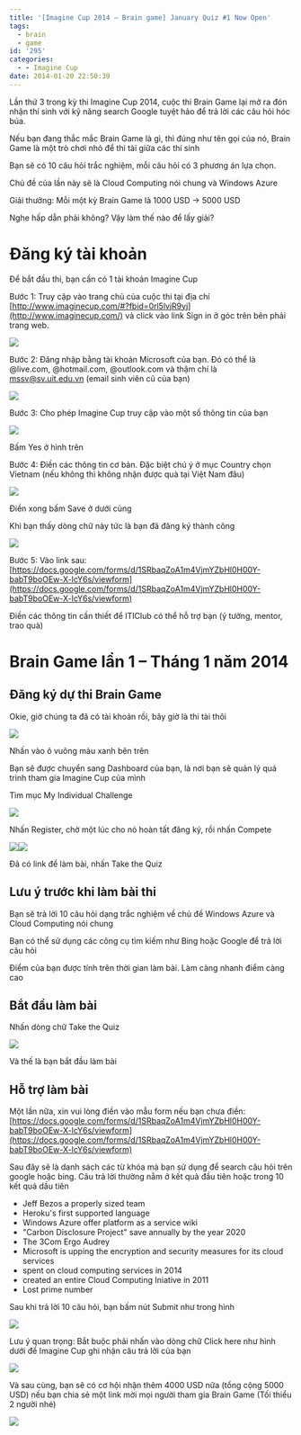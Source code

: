 ```yaml
---
title: '[Imagine Cup 2014 – Brain game] January Quiz #1 Now Open'
tags:
  - brain
  - game
id: '295'
categories:
  - - Imagine Cup
date: 2014-01-20 22:50:39
---
```


Lần thứ 3 trong kỳ thi Imagine Cup 2014, cuộc thi Brain Game lại mở ra đón nhận thí sinh với kỹ năng search Google tuyệt hảo để trả lời các câu hỏi hóc búa.

Nếu bạn đang thắc mắc Brain Game là gì, thì đúng như tên gọi của nó, Brain Game là một trò chơi nhỏ để thi tài giữa các thí sinh

Bạn sẽ có 10 câu hỏi trắc nghiệm, mỗi câu hỏi có 3 phương án lựa chọn.

Chủ đề của lần này sẽ là Cloud Computing nói chung và Windows Azure

Giải thưởng: Mỗi một kỳ Brain Game là 1000 USD -> 5000 USD

Nghe hấp dẫn phải không? Vậy làm thế nào để lấy giải?
<!-- more -->
# Đăng ký tài khoản

Để bắt đầu thi, bạn cần có 1 tài khoản Imagine Cup

Bước 1: Truy cập vào trang chủ của cuộc thi tại địa chỉ [http://www.imaginecup.com/#?fbid=0rl5lvjR9yj](http://www.imaginecup.com/) và click vào link Sign in ở góc trên bên phải trang web.

![](http://farm4.staticflickr.com/3807/11905330936_7872323c94_o.png)

Bước 2: Đăng nhập bằng tài khoản Microsoft của bạn. Đó có thể là @live.com, @hotmail.com, @outlook.com và thậm chí là [mssv@sv.uit.edu.vn](mailto:mssv@sv.uit.edu.vn) (email sinh viên cũ của bạn)

![](http://farm6.staticflickr.com/5530/11903250565_0ce7f350ec_o.png)

Bước 3: Cho phép Imagine Cup truy cập vào một số thông tin của bạn

![](http://farm4.staticflickr.com/3671/11903697084_4fdedf45fc_o.png)

Bấm Yes ở hình trên

Bước 4: Điền các thông tin cơ bản. Đặc biệt chú ý ở mục Country chọn Vietnam (nếu không thì không nhận được quà tại Việt Nam đâu)

![](http://farm8.staticflickr.com/7323/11903586873_467141ae91_o.png)

Điền xong bấm Save ở dưới cùng

Khi bạn thấy dòng chữ này tức là bạn đã đăng ký thành công

![](http://farm6.staticflickr.com/5532/11904203366_d13f01dc0c_o.png)

Bước 5: Vào link sau: [https://docs.google.com/forms/d/1SRbaqZoA1m4VjmYZbHl0H00Y-babT9boOEw-X-lcY6s/viewform](https://docs.google.com/forms/d/1SRbaqZoA1m4VjmYZbHl0H00Y-babT9boOEw-X-lcY6s/viewform)

Điền các thông tin cần thiết để ITIClub có thể hỗ trợ bạn (ý tưởng, mentor, trao quà)

# Brain Game lần 1 – Tháng 1 năm 2014

## Đăng ký dự thi Brain Game

Okie, giờ chúng ta đã có tài khoản rồi, bây giờ là thi tài thôi

![](http://farm4.staticflickr.com/3775/11903841074_ed9daa38f2_o.png)

Nhấn vào ô vuông màu xanh bên trên

Bạn sẽ được chuyển sang Dashboard của bạn, là nơi bạn sẽ quản lý quá trình tham gia Imagine Cup của mình

Tìm mục My Individual Challenge

![](http://farm6.staticflickr.com/5505/11903856804_86ed1e6f75_o.png)

Nhấn Register, chờ một lúc cho nó hoàn tất đăng ký, rồi nhấn Compete

![](http://farm4.staticflickr.com/3797/11903443215_4029803c20_o.png)![](http://farm4.staticflickr.com/3828/11903455605_71202057a4_o.png)

Đã có link để làm bài, nhấn Take the Quiz

## Lưu ý trước khi làm bài thi

Bạn sẽ trả lời 10 câu hỏi dạng trắc nghiệm về chủ đề Windows Azure và Cloud Computing nói chung

Bạn có thể sử dụng các công cụ tìm kiếm như Bing hoặc Google để trả lời câu hỏi

Điểm của bạn được tính trên thời gian làm bài. Làm càng nhanh điểm càng cao

## Bắt đầu làm bài

Nhấn dòng chữ Take the Quiz

![](http://farm8.staticflickr.com/7309/11903931924_1434451bb5_o.png)

Và thế là bạn bắt đầu làm bài

## Hỗ trợ làm bài

Một lần nữa, xin vui lòng điền vào mẫu form nếu bạn chưa điền: [https://docs.google.com/forms/d/1SRbaqZoA1m4VjmYZbHl0H00Y-babT9boOEw-X-lcY6s/viewform](https://docs.google.com/forms/d/1SRbaqZoA1m4VjmYZbHl0H00Y-babT9boOEw-X-lcY6s/viewform)

Sau đây sẽ là danh sách các từ khóa mà bạn sử dụng để search câu hỏi trên google hoặc bing. Câu trả lời thường nằm ở kết quả đầu tiên hoặc trong 10 kết quả dầu tiên

*   Jeff Bezos a properly sized team
*   Heroku's first supported language
*   Windows Azure offer platform as a service wiki
*   "Carbon Disclosure Project" save annually by the year 2020
*   The 3Com Ergo Audrey
*   Microsoft is upping the encryption and security measures for its cloud services
*   spent on cloud computing services in 2014
*   created an entire Cloud Computing Iniative in 2011
*   Lost prime number

Sau khi trả lời 10 câu hỏi, bạn bấm nút Submit như trong hình

![](http://farm6.staticflickr.com/5544/11902545335_32741f6f93_o.png)

Lưu ý quan trọng: Bắt buộc phải nhấn vào dòng chữ Click here như hình dưới để Imagine Cup ghi nhận câu trả lời của bạn

![](http://farm8.staticflickr.com/7444/11902856543_f5d1020bd3_o.png)

Và sau cùng, bạn sẽ có cơ hội nhận thêm 4000 USD nữa (tổng cộng 5000 USD) nếu bạn chia sẻ một link mời mọi người tham gia Brain Game (Tối thiểu 2 người nhé)

![](http://farm8.staticflickr.com/7347/11904671933_fc8393e8a5_o.png)